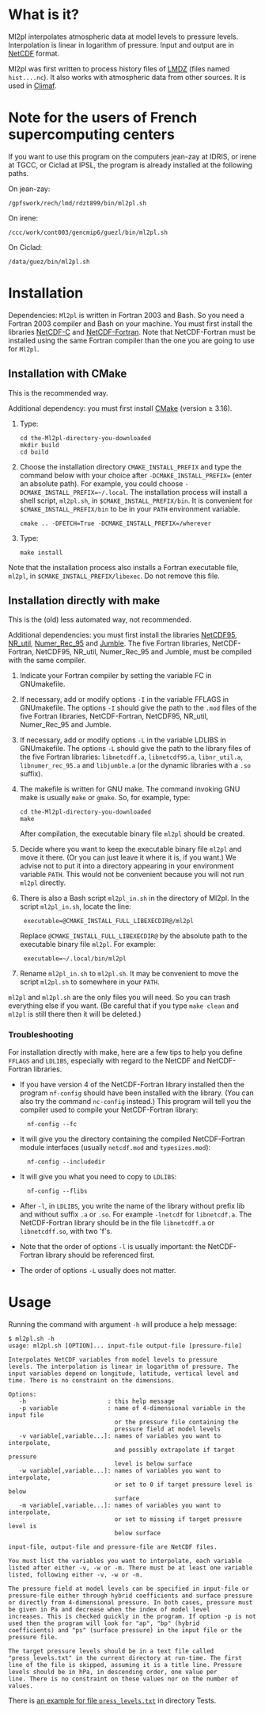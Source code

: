 # What is it?

Ml2pl interpolates atmospheric data at model levels to pressure
levels. Interpolation is linear in logarithm of pressure. Input and
output are in [NetCDF](https://www.unidata.ucar.edu/software/netcdf)
format.

Ml2pl was first written to process history files of
[LMDZ](https://lmdz.lmd.jussieu.fr/) (files named `hist....nc`). It
also works with atmospheric data from other sources. It is used in
[Climaf](https://climaf.readthedocs.io/en/latest/index.html).

# Note for the users of French supercomputing centers

If you want to use this program on the
computers jean-zay at IDRIS, or irene at TGCC, or Ciclad at IPSL, the
program is already installed at the following paths.

On jean-zay:

    /gpfswork/rech/lmd/rdzt899/bin/ml2pl.sh

On irene:

    /ccc/work/cont003/gencmip6/guezl/bin/ml2pl.sh

On Ciclad:

    /data/guez/bin/ml2pl.sh

# Installation

Dependencies: `Ml2pl` is written in Fortran 2003 and Bash. So you need
a Fortran 2003 compiler and Bash on your machine. You must first
install the libraries
[NetCDF-C](https://www.unidata.ucar.edu/downloads/netcdf/index.jsp)
and
[NetCDF-Fortran](https://www.unidata.ucar.edu/downloads/netcdf/index.jsp).
Note that NetCDF-Fortran must be installed using the same Fortran
compiler than the one you are going to use for `Ml2pl`.

## Installation with CMake

This is the recommended way.

Additional dependency: you must first install
[CMake](https://cmake.org/download) (version ≥ 3.16).

1.  Type:

        cd the-Ml2pl-directory-you-downloaded
        mkdir build
        cd build

3.  Choose the installation directory `CMAKE_INSTALL_PREFIX` and type
    the command below with your choice after `-DCMAKE_INSTALL_PREFIX=`
    (enter an absolute path). For example, you could choose
    `-DCMAKE_INSTALL_PREFIX=~/.local`. The installation process will
    install a shell script, `ml2pl.sh`, in
    `$CMAKE_INSTALL_PREFIX/bin`. It is convenient for
    `$CMAKE_INSTALL_PREFIX/bin` to be in your `PATH` environment
    variable.

        cmake .. -DFETCH=True -DCMAKE_INSTALL_PREFIX=/wherever

4.  Type:

        make install

Note that the installation process also installs a Fortran executable
file, `ml2pl`, in `$CMAKE_INSTALL_PREFIX/libexec`. Do not remove this
file.

## Installation directly with make

This is the (old) less automated way, not recommended.

Additional dependencies: you must first install the libraries
[NetCDF95](https://www.lmd.jussieu.fr/~lguez/NetCDF95_site/index.html),
[NR\_util](https://www.lmd.jussieu.fr/~lguez/NR_util_site/index.html),
[Numer\_Rec\_95](https://gitlab.in2p3.fr/ipsl/lmd/dpao/numer_rec_95)
and
[Jumble](https://www.lmd.jussieu.fr/~lguez/Jumble_site/index.html).
The five Fortran libraries, NetCDF-Fortran, NetCDF95, NR\_util,
Numer\_Rec\_95 and Jumble, must be compiled with the same compiler.

1. Indicate your Fortran compiler by setting the variable FC in
   GNUmakefile.
	
2. If necessary, add or modify options `-I` in the variable FFLAGS in
   GNUmakefile. The options `-I` should give the path to the `.mod` files
   of the five Fortran libraries, NetCDF-Fortran, NetCDF95, NR\_util,
   Numer\_Rec\_95 and Jumble.
   
3. If necessary, add or modify options `-L` in the variable LDLIBS in
   GNUmakefile. The options `-L` should give the path to the library
   files of the five Fortran libraries: `libnetcdff.a`,
   `libnetcdf95.a`, `libnr_util.a`, `libnumer_rec_95.a` and
   `libjumble.a` (or the dynamic libraries with a `.so` suffix).
	
6.  The makefile is written for GNU make. The command invoking GNU
    make is usually `make` or `gmake`. So, for example, type:

        cd the-Ml2pl-directory-you-downloaded
        make

    After compilation, the executable binary file `ml2pl` should be
    created.

7.  Decide where you want to keep the executable binary file `ml2pl` and
    move it there. (Or you can just leave it where it is, if you want.)
    We advise not to put it into a directory appearing in your
    environment variable `PATH`. This would not be convenient because
    you will not run `ml2pl` directly.
	
7. There is also a Bash script `ml2pl_in.sh` in the directory of
   Ml2pl. In the script `ml2pl_in.sh`, locate the line:

        executable=@CMAKE_INSTALL_FULL_LIBEXECDIR@/ml2pl

    Replace `@CMAKE_INSTALL_FULL_LIBEXECDIR@` by the absolute path to
    the executable binary file `ml2pl`. For example:

        executable=~/.local/bin/ml2pl

9.  Rename `ml2pl_in.sh` to `ml2pl.sh`. It may be convenient to move
    the script `ml2pl.sh` to somewhere in your `PATH`.

`ml2pl` and `ml2pl.sh` are the only files you will need. So you can
trash everything else if you want. (Be careful that if you type `make
clean` and `ml2pl` is still there then it will be deleted.)

### Troubleshooting

For installation directly with make, here are a few tips to help you
define `FFLAGS` and `LDLIBS`, especially with regard to the NetCDF and
NetCDF-Fortran libraries.

* If you have version 4 of the NetCDF-Fortran library installed then
   the program `nf-config` should have been installed with the
   library. (You can also try the command `nc-config` instead.) This
   program will tell you the compiler used to compile your
   NetCDF-Fortran library:

		nf-config --fc

* It will give you the directory containing the compiled
   NetCDF-Fortran module interfaces (usually `netcdf.mod` and
   `typesizes.mod`):

        nf-config --includedir
		
* It will give you what you need to copy to `LDLIBS`:

        nf-config --flibs

* After `-l`, in `LDLIBS`, you write the name of the library without
   prefix lib and without suffix `.a` or `.so`. For example `-lnetcdf`
   for `libnetcdf.a`. The NetCDF-Fortran library should be in the file
   `libnetcdff.a` or `libnetcdff.so`, with two 'f's.

* Note that the order of options `-l` is usually important: the
   NetCDF-Fortran library should be referenced first.
   
* The order of options `-L` usually does not matter.

# Usage

Running the command with argument `-h` will produce a help message:

    $ ml2pl.sh -h
    usage: ml2pl.sh [OPTION]... input-file output-file [pressure-file]

    Interpolates NetCDF variables from model levels to pressure
    levels. The interpolation is linear in logarithm of pressure. The
    input variables depend on longitude, latitude, vertical level and
    time. There is no constraint on the dimensions.

    Options:
       -h                       : this help message
       -p variable              : name of 4-dimensional variable in the input file
                                  or the pressure file containing the
                                  pressure field at model levels
       -v variable[,variable...]: names of variables you want to interpolate, 
                                  and possibly extrapolate if target pressure 
                                  level is below surface
       -w variable[,variable...]: names of variables you want to interpolate, 
                                  or set to 0 if target pressure level is below
                                  surface
       -m variable[,variable...]: names of variables you want to interpolate, 
                                  or set to missing if target pressure level is 
                                  below surface

    input-file, output-file and pressure-file are NetCDF files.

    You must list the variables you want to interpolate, each variable
    listed after either -v, -w or -m. There must be at least one variable
    listed, following either -v, -w or -m.

    The pressure field at model levels can be specified in input-file or
    pressure-file either through hybrid coefficients and surface pressure
    or directly from 4-dimensional pressure. In both cases, pressure must
    be given in Pa and decrease when the index of model level
    increases. This is checked quickly in the program. If option -p is not
    used then the program will look for "ap", "bp" (hybrid
    coefficients) and "ps" (surface pressure) in the input file or the
    pressure file.

    The target pressure levels should be in a text file called
    "press_levels.txt" in the current directory at run-time. The first
    line of the file is skipped, assuming it is a title line. Pressure
    levels should be in hPa, in descending order, one value per
    line. There is no constraint on these values nor on the number of
    values.

There is [an example for file
`press_levels.txt`](Tests/press_levels.txt) in directory Tests.

